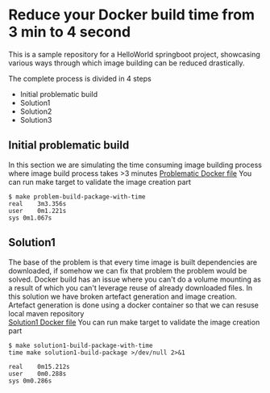 # Reduce your Docker build time from 3 min to 4 second

This is a sample repository for a HelloWorld springboot project, showcasing  various ways through which image building can be reduced drastically.

The complete process is divided in 4 steps
* Initial problematic build
* Solution1
* Solution2
* Solution3

## Initial problematic build
In this section we are simulating the time consuming image building process where image build process takes >3 minutes
[Problematic Docker file](./Dockerfile.problem)
You can run make target to validate the image creation part
```
$ make problem-build-package-with-time
real	3m3.356s
user	0m1.221s
sys	0m1.067s
```

## Solution1
The base of the problem is that every time image is built dependencies are downloaded, if somehow we can fix that problem the problem would be solved.
Docker build has an issue where you can't do a volume mounting as a result of which you can't leverage reuse of already downloaded files.
In this solution we have broken artefact generation and image creation. Artefact generation is done using a docker container so that we can resuse local maven repository  
[Solution1 Docker file](./Dockerfile.solution1)
You can run make target to validate the image creation part
```
$ make solution1-build-package-with-time
time make solution1-build-package >/dev/null 2>&1

real	0m15.212s
user	0m0.288s
sys	0m0.286s
```
